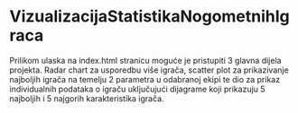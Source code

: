 # VizualizacijaStatistikaNogometnihIgraca
Prilikom ulaska na index.html stranicu moguće je pristupiti 3 glavna dijela projekta. Radar chart za usporedbu više igrača, scatter plot za prikazivanje najboljih igrača na temelju 2 parametra u odabranoj ekipi te dio za prikaz individualnih podataka o igraču uključujući dijagrame koji prikazuju 5 najboljih i 5 najgorih karakteristika igrača.
